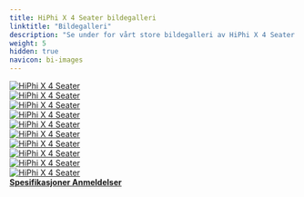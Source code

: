 ```yaml
---
title: HiPhi X 4 Seater bildegalleri
linktitle: "Bildegalleri"
description: "Se under for vårt store bildegalleri av HiPhi X 4 Seater. Klikk på bildene for høyoppløselige versjoner."
weight: 5
hidden: true
navicon: bi-images
---
```

<!-- markdownlint-disable MD033 -->
<div class="row" id ="my-gallery">
	<div class="pswp-grid-item col-6 col-md-4">
		<a href="https://media.evkx.net/multimedia/models/hiphi/x/x_4_seater/charging_1.jpg"
data-pswp-src="https://media.evkx.net/multimedia/models/hiphi/x/x_4_seater/charging_1.jpg"
data-pswp-width="3000"
data-pswp-height="2000" 
target="_blank">
			<img src="https://media.evkx.net/multimedia/models/hiphi/x/x_4_seater/charging_1_xst.jpg" alt="HiPhi X 4 Seater" class="img-fluid " />
		</a>
	</div>
	<div class="pswp-grid-item col-6 col-md-4">
		<a href="https://media.evkx.net/multimedia/models/hiphi/x/x_4_seater/exterior_1.jpg"
data-pswp-src="https://media.evkx.net/multimedia/models/hiphi/x/x_4_seater/exterior_1.jpg"
data-pswp-width="1959"
data-pswp-height="1102" 
target="_blank">
			<img src="https://media.evkx.net/multimedia/models/hiphi/x/x_4_seater/exterior_1_xst.jpg" alt="HiPhi X 4 Seater" class="img-fluid " />
		</a>
	</div>
	<div class="pswp-grid-item col-6 col-md-4">
		<a href="https://media.evkx.net/multimedia/models/hiphi/x/x_4_seater/exterior_2.jpg"
data-pswp-src="https://media.evkx.net/multimedia/models/hiphi/x/x_4_seater/exterior_2.jpg"
data-pswp-width="3000"
data-pswp-height="1687" 
target="_blank">
			<img src="https://media.evkx.net/multimedia/models/hiphi/x/x_4_seater/exterior_2_xst.jpg" alt="HiPhi X 4 Seater" class="img-fluid " />
		</a>
	</div>
	<div class="pswp-grid-item col-6 col-md-4">
		<a href="https://media.evkx.net/multimedia/models/hiphi/x/x_4_seater/exterior_3.jpg"
data-pswp-src="https://media.evkx.net/multimedia/models/hiphi/x/x_4_seater/exterior_3.jpg"
data-pswp-width="3000"
data-pswp-height="2000" 
target="_blank">
			<img src="https://media.evkx.net/multimedia/models/hiphi/x/x_4_seater/exterior_3_xst.jpg" alt="HiPhi X 4 Seater" class="img-fluid " />
		</a>
	</div>
	<div class="pswp-grid-item col-6 col-md-4">
		<a href="https://media.evkx.net/multimedia/models/hiphi/x/x_4_seater/exterior_4.jpg"
data-pswp-src="https://media.evkx.net/multimedia/models/hiphi/x/x_4_seater/exterior_4.jpg"
data-pswp-width="3000"
data-pswp-height="2000" 
target="_blank">
			<img src="https://media.evkx.net/multimedia/models/hiphi/x/x_4_seater/exterior_4_xst.jpg" alt="HiPhi X 4 Seater" class="img-fluid " />
		</a>
	</div>
	<div class="pswp-grid-item col-6 col-md-4">
		<a href="https://media.evkx.net/multimedia/models/hiphi/x/x_4_seater/headlights_1.jpg"
data-pswp-src="https://media.evkx.net/multimedia/models/hiphi/x/x_4_seater/headlights_1.jpg"
data-pswp-width="3000"
data-pswp-height="2000" 
target="_blank">
			<img src="https://media.evkx.net/multimedia/models/hiphi/x/x_4_seater/headlights_1_xst.jpg" alt="HiPhi X 4 Seater" class="img-fluid " />
		</a>
	</div>
	<div class="pswp-grid-item col-6 col-md-4">
		<a href="https://media.evkx.net/multimedia/models/hiphi/x/x_4_seater/main_1.jpg"
data-pswp-src="https://media.evkx.net/multimedia/models/hiphi/x/x_4_seater/main_1.jpg"
data-pswp-width="3000"
data-pswp-height="2000" 
target="_blank">
			<img src="https://media.evkx.net/multimedia/models/hiphi/x/x_4_seater/main_1_xst.jpg" alt="HiPhi X 4 Seater" class="img-fluid " />
		</a>
	</div>
	<div class="pswp-grid-item col-6 col-md-4">
		<a href="https://media.evkx.net/multimedia/models/hiphi/x/x_4_seater/rearlights_1.jpg"
data-pswp-src="https://media.evkx.net/multimedia/models/hiphi/x/x_4_seater/rearlights_1.jpg"
data-pswp-width="3000"
data-pswp-height="2000" 
target="_blank">
			<img src="https://media.evkx.net/multimedia/models/hiphi/x/x_4_seater/rearlights_1_xst.jpg" alt="HiPhi X 4 Seater" class="img-fluid " />
		</a>
	</div>
	<div class="pswp-grid-item col-6 col-md-4">
		<a href="https://media.evkx.net/multimedia/models/hiphi/x/x_4_seater/screens_1.jpg"
data-pswp-src="https://media.evkx.net/multimedia/models/hiphi/x/x_4_seater/screens_1.jpg"
data-pswp-width="3000"
data-pswp-height="2000" 
target="_blank">
			<img src="https://media.evkx.net/multimedia/models/hiphi/x/x_4_seater/screens_1_xst.jpg" alt="HiPhi X 4 Seater" class="img-fluid " />
		</a>
	</div>
	<div class="pswp-grid-item col-6 col-md-4">
		<a href="https://media.evkx.net/multimedia/models/hiphi/x/x_4_seater/trunk_1.jpg"
data-pswp-src="https://media.evkx.net/multimedia/models/hiphi/x/x_4_seater/trunk_1.jpg"
data-pswp-width="3000"
data-pswp-height="2000" 
target="_blank">
			<img src="https://media.evkx.net/multimedia/models/hiphi/x/x_4_seater/trunk_1_xst.jpg" alt="HiPhi X 4 Seater" class="img-fluid " />
		</a>
	</div>
</div>
<script type="module">
  import PhotoSwipeLightbox from '/js/photoswipe-lightbox.esm.js';
    const lightbox = new PhotoSwipeLightbox({
       gallery: '#my-gallery',
        children: 'a',
        pswpModule: () => import('/js/photoswipe.esm.js')
    });
lightbox.init();
</script>
<div class="mt-3 mb-3">
<a href="../specifications/" class="text-decoration-none text-black">
<strong><i class="bi-arrow-left"></i> Spesifikasjoner </strong>
</a>
<a href="../reviews/" class="text-decoration-none text-black float-end">
<strong>Anmeldelser <i class="bi-arrow-right"></i></strong>
</a>
</div>
